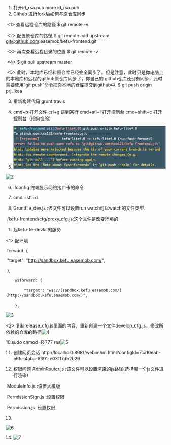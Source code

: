 1.  打开id_rsa.pub      more  id_rsa.pub 
2.  Github 进行fork后如何与原仓库同步

​	<1> 查看远程仓库的路径    $ git remote -v      

​	<2> 配置原仓库的路径     $ git  remote add upstream git@github.com:easemob/kefu-frontend.git

​	<3> 再次查看远程目录的位置    $ git remote -v

​	<4> $ git pull upstream master

​	<5> 此时，本地库已经和原仓库已经完全同步了。但是注意，此时只是你电脑上的本地库和远程的github原仓库同步了，你自己的			github仓库还没有同步，此时需要使用“git push”命令把你本地的仓库提交到github中.       $ git push origin prj_ikea

 

3. 重新构建代码 grunt travis

4. cmd+p  打开文件                          crl+g  跳到某行                             cmd+atl+i 打开控制台             cmd+shift+c   打开控制台（指向性的）

5. ![1](https://github.com/tcc123/armory/blob/master/%E5%A4%87%E5%BF%98%E5%BD%95/image/1.png)

![2](/Users/easemob/armory/备忘录/image/2.png)

6. ifconfig 终端显示网络接口卡的命令

7. cmd +sft+d

8. Gruntfile_dev.js :该文件可以设置run watch可以watch的文件类型.

​     /kefu-frontend/cfg/proxy_cfg.js:这个文件是改变环境的

1. 起kefu-fe-devkit的服务



 <1>	配环境

​		forward: {

​			"target": "<http://sandbox.kefu.easemob.com/>",

​		},

 		wsforward: {

  			"target": "ws://[sandbox.kefu.easemob.com/](http://sandbox.kefu.easemob.com/)",

 		},

![3](/Users/easemob/armory/备忘录/image/3.png)

<2>	复制release_cfg.js里面的内容，重新创建一个文件develop_cfg.js，修改所依赖的仓库的路径![4](/Users/easemob/armory/备忘录/image/4.png)

10.sudo chmod -R 777 res![5](/Users/easemob/armory/备忘录/image/5.png)

11. 创建网页会话    http://localhost:8081/webim/im.html?configId=7ca10eab-56fc-4aba-8301-e03117d52b26

12.  权限问题    AdminRouter.js :该文件可以设置渲染的js路径(选择哪一个js文件进行渲染)

​           		    ModuleInfo.js :设置大模版

​           		    PermissionSign.js :设置权限

​          		    Permission.js :设置权限

13. 

![6](/Users/easemob/armory/备忘录/image/6.png)

14. ![7](/Users/easemob/armory/备忘录/image/7.png)